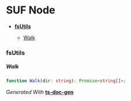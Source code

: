 <span id="DOC_GENERATION_MARKER_0"></span>
# SUF Node

- **[fsUtils](#fsutils)**

  - [Walk](#walk)

### fsUtils


##### Walk

```typescript
function Walk(dir: string): Promise<string[]>;
```

*Generated With* **[ts-doc-gen](https://www.npmjs.com/package/ts-doc-gen)**
<span id="DOC_GENERATION_MARKER_1"></span>
